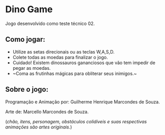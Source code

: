 # Dino Game

Jogo desenvolvido como teste técnico 02.

## Como jogar:

* Utilize as setas direcionais ou as teclas W,A,S,D.
* Colete todas as moedas para finalizar o jogo.
* Cuidado! Existem dinossauros gananciosos que vão tem impedir de pegar as moedas.
* ~Coma as frutinhas mágicas para obliterar seus inimigos.~


## Sobre o jogo:

Programação e Animação por: Guilherme Henrique Marcondes de Souza.

Arte de: Marcello Marcondes de Souza.

(_chão, itens, personagem, obstáculos colidiveis e suas respectivas animações são artes originais._) 
